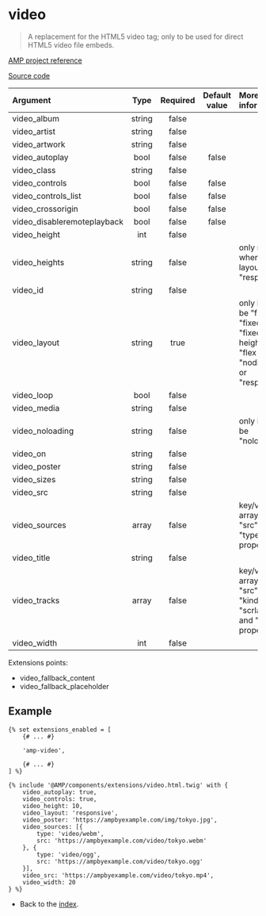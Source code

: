 # video
>A replacement for the HTML5 video tag; only to be used for direct HTML5 video file embeds.

[AMP project reference][1]

[Source code][2]

| Argument                      | Type     | Required | Default value | More information                                                                         | 
|:------------------------------|:--------:|:--------:|:-------------:|:-----------------------------------------------------------------------------------------|
| video_album                   | string   | false    |               |                                                                                          |
| video_artist                  | string   | false    |               |                                                                                          |
| video_artwork                 | string   | false    |               |                                                                                          |
| video_autoplay                | bool     | false    | false         |                                                                                          |
| video_class                   | string   | false    |               |                                                                                          |
| video_controls                | bool     | false    | false         |                                                                                          |
| video_controls_list           | bool     | false    | false         |                                                                                          |
| video_crossorigin             | bool     | false    | false         |                                                                                          |
| video_disableremoteplayback   | bool     | false    | false         |                                                                                          |
| video_height                  | int      | false    |               |                                                                                          |
| video_heights                 | string   | false    |               | only matters when the layout is "responsive"                                             |
| video_id                      | string   | false    |               |                                                                                          |
| video_layout                  | string   | true     |               | only it can be "fill", "fixed", "fixed-height", "flex-item", "nodisplay" or "responsive" |
| video_loop                    | bool     | false    |               |                                                                                          |
| video_media                   | string   | false    |               |                                                                                          |
| video_noloading               | string   | false    |               | only it can be "noloading"                                                               |
| video_on                      | string   | false    |               |                                                                                          |
| video_poster                  | string   | false    |               |                                                                                          |
| video_sizes                   | string   | false    |               |                                                                                          |
| video_src                     | string   | false    |               |                                                                                          |
| video_sources                 | array    | false    |               | key/value array with "src" and "type" properties                                         |
| video_title                   | string   | false    |               |                                                                                          |
| video_tracks                  | array    | false    |               | key/value array with "src", "kind", "scrlang" and "label" properties                     |
| video_width                   | int      | false    |               |                                                                                          |

Extensions points:
* video_fallback_content
* video_fallback_placeholder

## Example

```twig
{% set extensions_enabled = [
    {# ... #}

    'amp-video',

    {# ... #}
] %}

{% include '@AMP/components/extensions/video.html.twig' with {
    video_autoplay: true,
    video_controls: true,
    video_height: 10,
    video_layout: 'responsive',
    video_poster: 'https://ampbyexample.com/img/tokyo.jpg',
    video_sources: [{
        type: 'video/webm',
        src: 'https://ampbyexample.com/video/tokyo.webm'
    }, {
        type: 'video/ogg',
        src: 'https://ampbyexample.com/video/tokyo.ogg'
    }],
    video_src: 'https://ampbyexample.com/video/tokyo.mp4',
    video_width: 20
} %}
```

- Back to the [index](../../index.md).

[1]: https://github.com/ampproject/amphtml/blob/master/extensions/amp-video/amp-video.md
[2]: https://github.com/benatespina/AMPTwigTheme/blob/master/templates/components/extensions/video.html.twig

